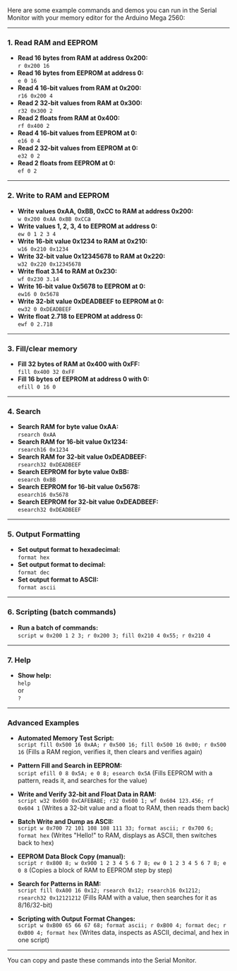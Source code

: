 Here are some example commands and demos you can run in the Serial Monitor with your memory editor for the Arduino Mega 2560:

---

### 1. Read RAM and EEPROM

- **Read 16 bytes from RAM at address 0x200:**  
  `r 0x200 16`
- **Read 16 bytes from EEPROM at address 0:**  
  `e 0 16`
- **Read 4 16-bit values from RAM at 0x200:**  
  `r16 0x200 4`
- **Read 2 32-bit values from RAM at 0x300:**  
  `r32 0x300 2`
- **Read 2 floats from RAM at 0x400:**  
  `rf 0x400 2`
- **Read 4 16-bit values from EEPROM at 0:**  
  `e16 0 4`
- **Read 2 32-bit values from EEPROM at 0:**  
  `e32 0 2`
- **Read 2 floats from EEPROM at 0:**  
  `ef 0 2`

---

### 2. Write to RAM and EEPROM

- **Write values 0xAA, 0xBB, 0xCC to RAM at address 0x200:**  
  `w 0x200 0xAA 0xBB 0xCC`a
- **Write values 1, 2, 3, 4 to EEPROM at address 0:**  
  `ew 0 1 2 3 4`
- **Write 16-bit value 0x1234 to RAM at 0x210:**  
  `w16 0x210 0x1234`
- **Write 32-bit value 0x12345678 to RAM at 0x220:**  
  `w32 0x220 0x12345678`
- **Write float 3.14 to RAM at 0x230:**  
  `wf 0x230 3.14`
- **Write 16-bit value 0x5678 to EEPROM at 0:**  
  `ew16 0 0x5678`
- **Write 32-bit value 0xDEADBEEF to EEPROM at 0:**  
  `ew32 0 0xDEADBEEF`
- **Write float 2.718 to EEPROM at address 0:**  
  `ewf 0 2.718`

---

### 3. Fill/clear memory

- **Fill 32 bytes of RAM at 0x400 with 0xFF:**  
  `fill 0x400 32 0xFF`
- **Fill 16 bytes of EEPROM at address 0 with 0:**  
  `efill 0 16 0`

---

### 4. Search

- **Search RAM for byte value 0xAA:**  
  `rsearch 0xAA`
- **Search RAM for 16-bit value 0x1234:**  
  `rsearch16 0x1234`
- **Search RAM for 32-bit value 0xDEADBEEF:**  
  `rsearch32 0xDEADBEEF`
- **Search EEPROM for byte value 0xBB:**  
  `esearch 0xBB`
- **Search EEPROM for 16-bit value 0x5678:**  
  `esearch16 0x5678`
- **Search EEPROM for 32-bit value 0xDEADBEEF:**  
  `esearch32 0xDEADBEEF`

---

### 5. Output Formatting

- **Set output format to hexadecimal:**  
  `format hex`
- **Set output format to decimal:**  
  `format dec`
- **Set output format to ASCII:**  
  `format ascii`

---

### 6. Scripting (batch commands)

- **Run a batch of commands:**  
  `script w 0x200 1 2 3; r 0x200 3; fill 0x210 4 0x55; r 0x210 4`

---

### 7. Help

- **Show help:**  
  `help`  
  or  
  `?`

---

### Advanced Examples

- **Automated Memory Test Script:**  
  `script fill 0x500 16 0xAA; r 0x500 16; fill 0x500 16 0x00; r 0x500 16`
  (Fills a RAM region, verifies it, then clears and verifies again)

- **Pattern Fill and Search in EEPROM:**  
  `script efill 0 8 0x5A; e 0 8; esearch 0x5A`
  (Fills EEPROM with a pattern, reads it, and searches for the value)

- **Write and Verify 32-bit and Float Data in RAM:**  
  `script w32 0x600 0xCAFEBABE; r32 0x600 1; wf 0x604 123.456; rf 0x604 1`
  (Writes a 32-bit value and a float to RAM, then reads them back)

- **Batch Write and Dump as ASCII:**  
  `script w 0x700 72 101 108 108 111 33; format ascii; r 0x700 6; format hex`
  (Writes "Hello!" to RAM, displays as ASCII, then switches back to hex)

- **EEPROM Data Block Copy (manual):**  
  `script r 0x800 8; w 0x900 1 2 3 4 5 6 7 8; ew 0 1 2 3 4 5 6 7 8; e 0 8`
  (Copies a block of RAM to EEPROM step by step)

- **Search for Patterns in RAM:**  
  `script fill 0xA00 16 0x12; rsearch 0x12; rsearch16 0x1212; rsearch32 0x12121212`
  (Fills RAM with a value, then searches for it as 8/16/32-bit)

- **Scripting with Output Format Changes:**  
  `script w 0xB00 65 66 67 68; format ascii; r 0xB00 4; format dec; r 0xB00 4; format hex`
  (Writes data, inspects as ASCII, decimal, and hex in one script)

---

You can copy and paste these commands into the Serial Monitor.